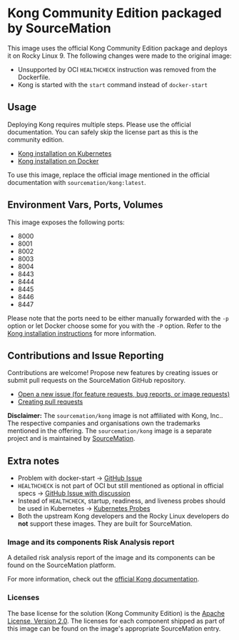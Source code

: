 # Kong Community Edition packaged by SourceMation

This image uses the official Kong Community Edition package and deploys it on
Rocky Linux 9. The following changes were made to the original image:

- Unsupported by OCI `HEALTHCHECK` instruction was removed from the Dockerfile.
- Kong is started with the `start` command instead of `docker-start`

## Usage

Deploying Kong requires multiple steps. Please use the official documentation.
You can safely skip the license part as this is the community edition.

- [Kong installation on Kubernetes](https://docs.konghq.com/gateway/3.7.x/install/kubernetes/)
- [Kong installation on Docker](https://docs.konghq.com/gateway/3.7.x/install/docker/)

To use this image, replace the official image mentioned in the official
documentation with `sourcemation/kong:latest`.

## Environment Vars, Ports, Volumes

This image exposes the following ports:

- 8000
- 8001
- 8002
- 8003
- 8004
- 8443
- 8444
- 8445
- 8446
- 8447

Please note that the ports need to be either manually forwarded with the `-p`
option or let Docker choose some for you with the `-P` option. Refer to the
[Kong installation instructions](#usage) for more information.

## Contributions and Issue Reporting

Contributions are welcome! Propose new features by creating issues or submit
pull requests on the SourceMation GitHub repository.

- [Open a new issue (for feature requests, bug reports, or image requests)](https://github.com/SourceMation/images/issues/new/choose)
- [Creating pull requests](https://github.com/SourceMation/images/compare)


**Disclaimer:** The `sourcemation/kong` image is not affiliated with Kong,
Inc.. The respective companies and organisations own the trademarks mentioned
in the offering. The `sourcemation/kong` image is a separate project and is
maintained by [SourceMation](https://sourcemation.com).

## Extra notes

- Problem with docker-start -> [GitHub
  Issue](https://github.com/Kong/docker-kong/issues/224)
- `HEALTHCHECK` is not part of OCI but still mentioned as optional in official
  specs -> [GitHub Issue with
discussion](https://github.com/opencontainers/image-spec/issues/749)
- Instead of `HEALTHCHECK`,  startup, readiness, and liveness probes should be
  used in Kubernetes -> [Kubernetes
Probes](https://kubernetes.io/docs/tasks/configure-pod-container/configure-liveness-readiness-startup-probes/)
- Both the upstream Kong developers and the Rocky Linux developers do **not**
  support these images. They are built for SourceMation.

### Image and its components Risk Analysis report

A detailed risk analysis report of the image and its components can be found on
the SourceMation platform.

For more information, check out the [official Kong
documentation](https://docs.konghq.com/).

### Licenses

The base license for the solution (Kong Community Edition) is the [Apache
License, Version 2.0](https://github.com/Kong/kong/blob/master/LICENSE). The
licenses for each component shipped as part of this image can be found on the
image's appropriate SourceMation entry.
